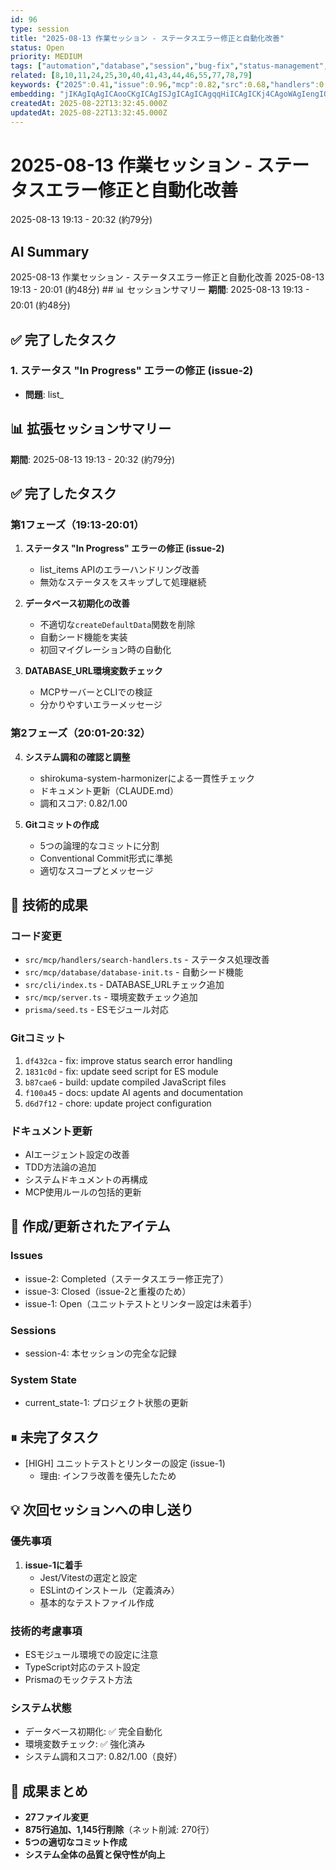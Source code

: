 ```yaml
---
id: 96
type: session
title: "2025-08-13 作業セッション - ステータスエラー修正と自動化改善"
status: Open
priority: MEDIUM
tags: ["automation","database","session","bug-fix","status-management","environment-setup"]
related: [8,10,11,24,25,30,40,41,43,44,46,55,77,78,79]
keywords: {"2025":0.41,"issue":0.96,"mcp":0.82,"src":0.68,"handlers":0.55}
embedding: "jIKAgIqAgICAooCKgICAgISJgICAgICAgqqHiICAgICKj4CAgoWAgIengIOAgICAio6AgI6JgICKmoeAgICAgIOHgICZioCAiZCXgYCAgICKgYCAmYqAgIqnoIaAgICAkYCAgJqJgICHj5qKgICAgJKHgICWhICAgpWLh4CAgIA="
createdAt: 2025-08-22T13:32:45.000Z
updatedAt: 2025-08-22T13:32:45.000Z
---
```


# 2025-08-13 作業セッション - ステータスエラー修正と自動化改善

2025-08-13 19:13 - 20:32 (約79分)

## AI Summary

2025-08-13 作業セッション - ステータスエラー修正と自動化改善 2025-08-13 19:13 - 20:01 (約48分) ## 📊 セッションサマリー
**期間**: 2025-08-13 19:13 - 20:01 (約48分)

## ✅ 完了したタスク

### 1. ステータス "In Progress" エラーの修正 (issue-2)
- **問題**: list_

## 📊 拡張セッションサマリー
**期間**: 2025-08-13 19:13 - 20:32 (約79分)

## ✅ 完了したタスク

### 第1フェーズ（19:13-20:01）
1. **ステータス "In Progress" エラーの修正 (issue-2)**
   - list_items APIのエラーハンドリング改善
   - 無効なステータスをスキップして処理継続

2. **データベース初期化の改善**
   - 不適切な`createDefaultData`関数を削除
   - 自動シード機能を実装
   - 初回マイグレーション時の自動化

3. **DATABASE_URL環境変数チェック**
   - MCPサーバーとCLIでの検証
   - 分かりやすいエラーメッセージ

### 第2フェーズ（20:01-20:32）
4. **システム調和の確認と調整**
   - shirokuma-system-harmonizerによる一貫性チェック
   - ドキュメント更新（CLAUDE.md）
   - 調和スコア: 0.82/1.00

5. **Gitコミットの作成**
   - 5つの論理的なコミットに分割
   - Conventional Commit形式に準拠
   - 適切なスコープとメッセージ

## 🔧 技術的成果

### コード変更
- `src/mcp/handlers/search-handlers.ts` - ステータス処理改善
- `src/mcp/database/database-init.ts` - 自動シード機能
- `src/cli/index.ts` - DATABASE_URLチェック追加
- `src/mcp/server.ts` - 環境変数チェック追加
- `prisma/seed.ts` - ESモジュール対応

### Gitコミット
1. `df432ca` - fix: improve status search error handling
2. `1831c0d` - fix: update seed script for ES module
3. `b87cae6` - build: update compiled JavaScript files
4. `f100a45` - docs: update AI agents and documentation
5. `d6d7f12` - chore: update project configuration

### ドキュメント更新
- AIエージェント設定の改善
- TDD方法論の追加
- システムドキュメントの再構成
- MCP使用ルールの包括的更新

## 📝 作成/更新されたアイテム

### Issues
- issue-2: Completed（ステータスエラー修正完了）
- issue-3: Closed（issue-2と重複のため）
- issue-1: Open（ユニットテストとリンター設定は未着手）

### Sessions
- session-4: 本セッションの完全な記録

### System State
- current_state-1: プロジェクト状態の更新

## ⏸ 未完了タスク
- [HIGH] ユニットテストとリンターの設定 (issue-1)
  - 理由: インフラ改善を優先したため

## 💡 次回セッションへの申し送り

### 優先事項
1. **issue-1に着手**
   - Jest/Vitestの選定と設定
   - ESLintのインストール（定義済み）
   - 基本的なテストファイル作成

### 技術的考慮事項
- ESモジュール環境での設定に注意
- TypeScript対応のテスト設定
- Prismaのモックテスト方法

### システム状態
- データベース初期化: ✅ 完全自動化
- 環境変数チェック: ✅ 強化済み
- システム調和スコア: 0.82/1.00（良好）

## 🎯 成果まとめ
- **27ファイル変更**
- **875行追加、1,145行削除**（ネット削減: 270行）
- **5つの適切なコミット作成**
- **システム全体の品質と保守性が向上**
